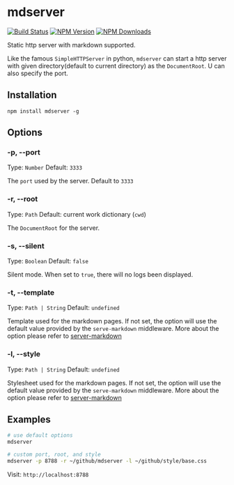 mdserver
==============

 [![Build Status](https://api.travis-ci.org/zhiyelee/mdserver.svg)](http://travis-ci.org/zhiyelee/mdserver)
[![NPM Version](http://img.shields.io/npm/v/mdserver.svg?style=flat)](https://www.npmjs.org/package/mdserver)
[![NPM Downloads](https://img.shields.io/npm/dm/mdserver.svg?style=flat)](https://www.npmjs.org/package/mdserver)

Static http server with markdown supported.

Like the famous `SimpleHTTPServer` in python, `mdserver` can start a http server with given directory(default to current directory) as the `DocumentRoot`. U can also specify the port.

## Installation

    npm install mdserver -g

## Options

### -p, --port

Type: `Number`
Default: `3333`

The `port` used by the server. Default to `3333`

### -r, --root

Type: `Path`
Default: current work dictionary (`cwd`)

The `DocumentRoot` for the server.

### -s, --silent

Type: `Boolean`
Default: `false`

Silent mode. When set to `true`, there will no logs been displayed.

### -t, --template

Type: `Path | String`
Default: `undefined`

Template used for the markdown pages.  If not set, the option will use the default value provided by the `serve-markdown` middleware.
More about the option please refer to [server-markdown](https://github.com/zhiyelee/serve-markdown#template)

### -l, --style

Type: `Path | String`
Default: `undefined`

Stylesheet used for the markdown pages. If not set, the option will use the default value provided by the `serve-markdown` middleware.
More about the option please refer to [server-markdown](https://github.com/zhiyelee/serve-markdown#template)

## Examples

```sh
# use default options
mdserver

# custom port, root, and style
mdserver -p 8788 -r ~/github/mdserver -l ~/github/style/base.css
```

Visit: `http://localhost:8788 `
